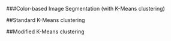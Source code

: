 ###Color-based Image Segmentation (with K-Means clustering)

##Standard K-Means clustering

##Modified K-Means clustering